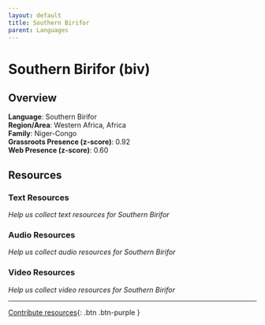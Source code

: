 ```yaml
---
layout: default
title: Southern Birifor
parent: Languages
---
```


# Southern Birifor (biv)

## Overview

**Language**: Southern Birifor  
**Region/Area**: Western Africa, Africa  
**Family**: Niger-Congo  
**Grassroots Presence (z-score)**: 0.92  
**Web Presence (z-score)**: 0.60  

## Resources

### Text Resources
*Help us collect text resources for Southern Birifor*

### Audio Resources
*Help us collect audio resources for Southern Birifor*

### Video Resources
*Help us collect video resources for Southern Birifor*

---

[Contribute resources](https://forms.office.com/e/1SfLJx3u1r){: .btn .btn-purple }
